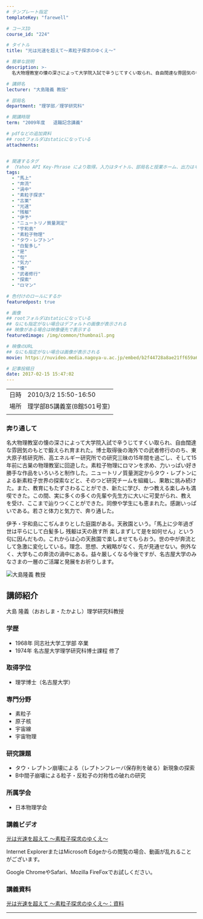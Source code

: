 ```yaml
---
# テンプレート指定
templateKey: "farewell"

# コースID
course_id: "224"

# タイトル
title: "光は光速を超えて〜素粒子探求のゆくえ〜"

# 簡単な説明
description: >-
  名大物理教室の懐の深さによって大学院入試で辛うじてすくい取られ、自由闊達な雰囲気のもとで鍛えられ育まれた。博士取得後の海外での武者修行ののち、東大原子核研究所、高エネルギー研究所での研究三昧の15年間を過ごし、そして15年前に古巣の物理教室に回遊した。素粒子物理にロマンを求め、力いっぱい好き勝手な作品をいろいろと制作した。ニュートリノ質量測定からタウ・レプトンによる新素粒子世界の探索などと、そ ....

# 講師名
lecturer: "大島隆義 教授"

# 部局名
department: "理学部／理学研究科"

# 開講時限
term: "2009年度	退職記念講義"

# pdfなどの追加資料
## rootフォルダはstaticになっている
attachments:


# 関連するタグ
# （Yahoo API Key-Phrase により取得。入力はタイトル、部局名と授業ホーム、出力はキーフレーズ（tags））
tags:
  - "馬上"
  - "奔流"
  - "渦中"
  - "素粒子探求"
  - "古巣"
  - "光速"
  - "残躯"
  - "伊予"
  - "ニュートリノ質量測定"
  - "宇和島"
  - "素粒子物理"
  - "タウ・レプトン"
  - "白髪多し"
  - "是"
  - "句"
  - "気力"
  - "懐"
  - "武者修行"
  - "探索"
  - "ロマン"

# 色付けのロールにするか
featuredpost: true

# 画像
## rootフォルダはstaticになっている
## なにも指定がない場合はデフォルトの画像が表示される
## 映像がある場合は映像優先で表示する
featuredimage: /img/common/thumbnail.png

# 映像のURL
## なにも指定がない場合は画像が表示される
movie: https://nuvideo.media.nagoya-u.ac.jp/embed/b2f44728a8ae21ff659a6be5362c816fb73e7158

# 記事投稿日
date: 2017-02-15 15:47:02
---
```


|   |   |
|---|---|
| 日時 | 2010/3/2  15:50-16:50 |
| 場所 | 理学部B5講義室(B館501号室) |
|   |   |


### 奔り通して

名大物理教室の懐の深さによって大学院入試で辛うじてすくい取られ、自由闊達な雰囲気のもとで鍛えられ育まれた。博士取得後の海外での武者修行ののち、東大原子核研究所、高エネルギー研究所での研究三昧の15年間を過ごし、そして15年前に古巣の物理教室に回遊した。素粒子物理にロマンを求め、力いっぱい好き勝手な作品をいろいろと制作した。ニュートリノ質量測定からタウ・レプトンによる新素粒子世界の探索などと、そのつど研究チームを組織し、果敢に挑み続けた。また、教育にもたずさわることができ、新たに学び、かつ教える楽しみも満喫できた。この間、実に多くの多くの先輩や先生方に大いに可愛がられ、教えを受け、ここまで辿りつくことができた。同僚や学生にも恵まれた。感謝いっぱいである。若さと体力と気力で、奔り通した。

伊予・宇和島にこぢんまりとした庭園がある。天赦園という。「馬上に少年過ぎ 世は平らにして白髪多し 残躯は天の赦す所 楽しまずして是を如何せん」という句に因んだもの。これからは心の天赦園で楽しませてもらおう。世の中が奔流として急激に変化している。理念、思想、大戦略がなく、先が見通せない。例外なく、大学もこの奔流の渦中にある。益々厳しくなる今後ですが、名古屋大学のみなさまの一層のご活躍と発展をお祈りします。


![大島隆義 教授](https://ocw.nagoya-u.jp/files/224/s_ohshima.jpg)  

## 講師紹介

大島 隆義（おおしま・たかよし）理学研究科教授 

### 学歴

  * 1968年 同志社大学工学部 卒業
  * 1974年 名古屋大学理学研究科博士課程 修了

### 取得学位

  * 理学博士（名古屋大学）

### 専門分野

  * 素粒子
  * 原子核
  * 宇宙線
  * 宇宙物理

### 研究課題

  * タウ・レプトン崩壊による（レプトンフレーバ保存則を破る）新現象の探索
  * B中間子崩壊による粒子・反粒子の対称性の破れの研究

### 所属学会

  * 日本物理学会


### 講義ビデオ

<a href="https://nuvideo.media.nagoya-u.ac.jp/embed/b2f44728a8ae21ff659a6be5362c816fb73e7158" target="blank">光は光速を超えて 〜素粒子探求のゆくえ〜</a>  


Internet ExplorerまたはMicrosoft Edgeからの閲覧の場合、動画が乱れることがございます。

Google ChromeやSafari、Mozilla FireFoxでお試しください。 

### 講義資料

[光は光速を超えて 〜素粒子探求のゆくえ〜：資料](https://ocw.nagoya-u.jp/files/224/pohshima.pdf) 


-----